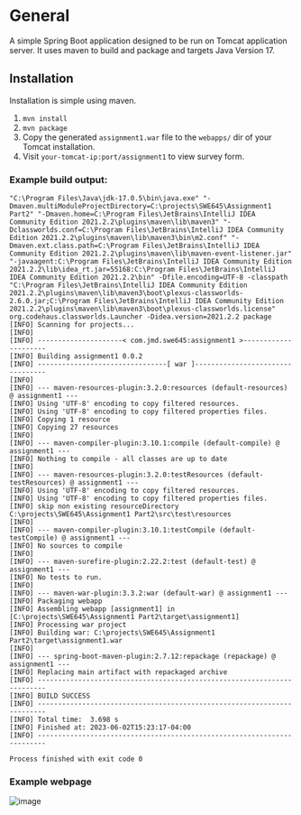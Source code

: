 # General

A simple Spring Boot application designed to be run on Tomcat application server. It uses maven to build and package and targets Java Version 17.

## Installation

Installation is simple using maven.

1. `mvn install`
2. `mvn package`
3. Copy the generated `assignment1.war` file to the `webapps/` dir of your Tomcat installation.
4. Visit `your-tomcat-ip:port/assignment1` to view survey form.

### Example build output:

```
"C:\Program Files\Java\jdk-17.0.5\bin\java.exe" "-Dmaven.multiModuleProjectDirectory=C:\projects\SWE645\Assignment1 Part2" "-Dmaven.home=C:\Program Files\JetBrains\IntelliJ IDEA Community Edition 2021.2.2\plugins\maven\lib\maven3" "-Dclassworlds.conf=C:\Program Files\JetBrains\IntelliJ IDEA Community Edition 2021.2.2\plugins\maven\lib\maven3\bin\m2.conf" "-Dmaven.ext.class.path=C:\Program Files\JetBrains\IntelliJ IDEA Community Edition 2021.2.2\plugins\maven\lib\maven-event-listener.jar" "-javaagent:C:\Program Files\JetBrains\IntelliJ IDEA Community Edition 2021.2.2\lib\idea_rt.jar=55168:C:\Program Files\JetBrains\IntelliJ IDEA Community Edition 2021.2.2\bin" -Dfile.encoding=UTF-8 -classpath "C:\Program Files\JetBrains\IntelliJ IDEA Community Edition 2021.2.2\plugins\maven\lib\maven3\boot\plexus-classworlds-2.6.0.jar;C:\Program Files\JetBrains\IntelliJ IDEA Community Edition 2021.2.2\plugins\maven\lib\maven3\boot\plexus-classworlds.license" org.codehaus.classworlds.Launcher -Didea.version=2021.2.2 package
[INFO] Scanning for projects...
[INFO] 
[INFO] ---------------------< com.jmd.swe645:assignment1 >---------------------
[INFO] Building assignment1 0.0.2
[INFO] --------------------------------[ war ]---------------------------------
[INFO] 
[INFO] --- maven-resources-plugin:3.2.0:resources (default-resources) @ assignment1 ---
[INFO] Using 'UTF-8' encoding to copy filtered resources.
[INFO] Using 'UTF-8' encoding to copy filtered properties files.
[INFO] Copying 1 resource
[INFO] Copying 27 resources
[INFO] 
[INFO] --- maven-compiler-plugin:3.10.1:compile (default-compile) @ assignment1 ---
[INFO] Nothing to compile - all classes are up to date
[INFO] 
[INFO] --- maven-resources-plugin:3.2.0:testResources (default-testResources) @ assignment1 ---
[INFO] Using 'UTF-8' encoding to copy filtered resources.
[INFO] Using 'UTF-8' encoding to copy filtered properties files.
[INFO] skip non existing resourceDirectory C:\projects\SWE645\Assignment1 Part2\src\test\resources
[INFO] 
[INFO] --- maven-compiler-plugin:3.10.1:testCompile (default-testCompile) @ assignment1 ---
[INFO] No sources to compile
[INFO] 
[INFO] --- maven-surefire-plugin:2.22.2:test (default-test) @ assignment1 ---
[INFO] No tests to run.
[INFO] 
[INFO] --- maven-war-plugin:3.3.2:war (default-war) @ assignment1 ---
[INFO] Packaging webapp
[INFO] Assembling webapp [assignment1] in [C:\projects\SWE645\Assignment1 Part2\target\assignment1]
[INFO] Processing war project
[INFO] Building war: C:\projects\SWE645\Assignment1 Part2\target\assignment1.war
[INFO] 
[INFO] --- spring-boot-maven-plugin:2.7.12:repackage (repackage) @ assignment1 ---
[INFO] Replacing main artifact with repackaged archive
[INFO] ------------------------------------------------------------------------
[INFO] BUILD SUCCESS
[INFO] ------------------------------------------------------------------------
[INFO] Total time:  3.698 s
[INFO] Finished at: 2023-06-02T15:23:17-04:00
[INFO] ------------------------------------------------------------------------

Process finished with exit code 0
```

### Example webpage

![image](https://github.com/JaredDiCioccio/SWE645/assets/633075/f27aab39-87ae-4b59-a721-777e5a376a04)
